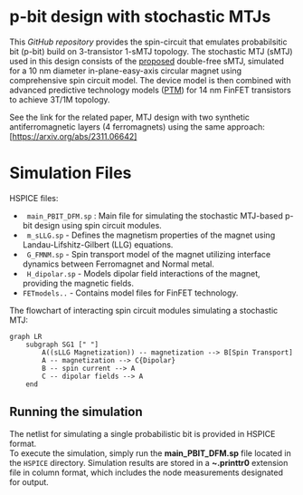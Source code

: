 # p-bit design with stochastic MTJs 
This  _GitHub repository_  provides the spin-circuit that emulates probabilsitic bit (p-bit) build on 3-transistor 1-sMTJ topology. The stochastic MTJ (sMTJ) used in this design consists of the [proposed](https://journals.aps.org/prapplied/abstract/10.1103/PhysRevApplied.15.044049) double-free sMTJ, simulated for a 10 nm diameter in-plane-easy-axis circular magnet using comprehensive spin circuit model. The device model is then combined with advanced predictive technology models ([PTM](https://dl.acm.org/doi/10.1145/1229175.1229176)) for 14 nm FinFET transistors to achieve 3T/1M topology. 

See the link for the related paper, MTJ design with two synthetic antiferromagnetic layers (4 ferromagnets) using the same approach:  [https://arxiv.org/abs/2311.06642]


# Simulation Files

HSPICE files:
* ` main_PBIT_DFM.sp` : Main file for simulating the stochastic MTJ-based p-bit design using spin circuit modules.
* ` m_sLLG.sp`  - Defines the magnetism properties of the magnet using Landau-Lifshitz-Gilbert (LLG) equations.
* ` G_FMNM.sp`  - Spin transport model of the magnet utilizing interface dynamics between Ferromagnet and Normal metal.
* ` H_dipolar.sp`  - Models dipolar field interactions of the magnet, providing the magnetic fields.
* ` FETmodels.. `  - Contains model files for FinFET technology.

The flowchart of interacting spin circuit modules simulating a stochastic MTJ:
```mermaid
graph LR
    subgraph SG1 [" "]
        A((sLLG Magnetization)) -- magnetization --> B[Spin Transport]
        A -- magnetization --> C{Dipolar}
        B -- spin current --> A 
        C -- dipolar fields --> A 
    end
```

## Running the simulation
The netlist for simulating a single probabilistic bit is provided in HSPICE format.  
To execute the simulation, simply run the **main_PBIT_DFM.sp** file located in the `HSPICE` directory. Simulation results are stored in a **~.printtr0** extension file in column format, which includes the node measurements designated for output.


